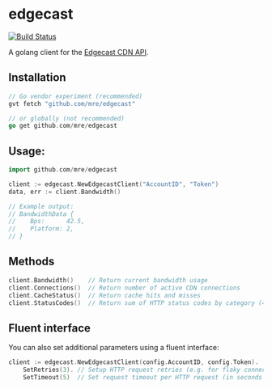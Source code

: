 # edgecast

[![Build Status](https://travis-ci.org/mre/edgecast.svg?branch=master)](https://travis-ci.org/mre/edgecast)

A golang client for the [Edgecast CDN API](https://www.programmableweb.com/api/edgecast-cdn).

## Installation

```go
// Go vendor experiment (recommended)
gvt fetch "github.com/mre/edgecast"

// or globally (not recommended)
go get github.com/mre/edgecast
```

## Usage:

```go
import github.com/mre/edgecast

client := edgecast.NewEdgecastClient("AccountID", "Token")
data, err := client.Bandwidth()

// Example output:
// BandwidthData {
//    Bps:      42.5,
//    Platform: 2,
// }

```

## Methods


```go
client.Bandwidth()    // Return current bandwidth usage
client.Connections()  // Return number of active CDN connections
client.CacheStatus()  // Return cache hits and misses
client.StatusCodes()  // Return sum of HTTP status codes by category (404, 5xx,...)
```

## Fluent interface

You can also set additional parameters using a fluent interface:

```go
client := edgecast.NewEdgecastClient(config.AccountID, config.Token).
    SetRetries(3). // Setup HTTP request retries (e.g. for flaky connections)
    SetTimeout(5)  // Set request timeout per HTTP request (in seconds
```
